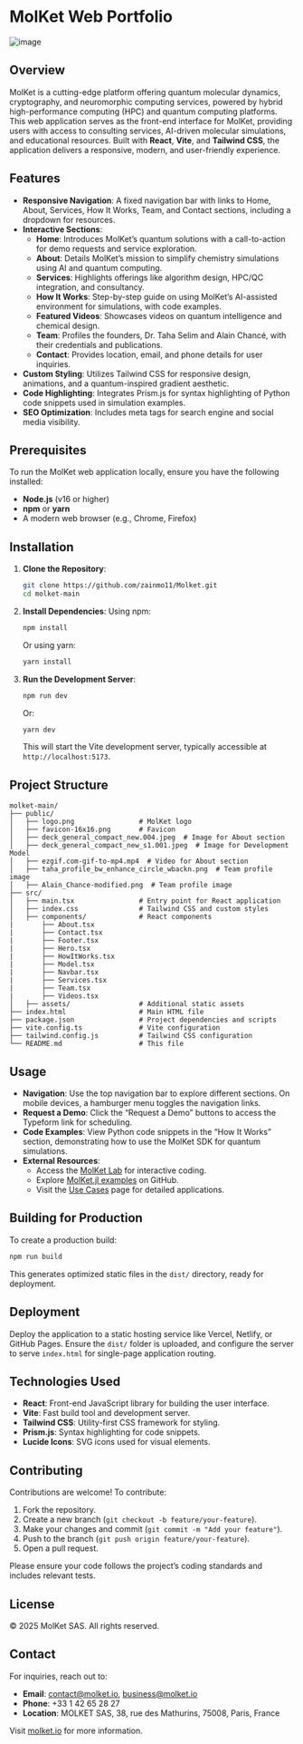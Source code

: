 # MolKet Web Portfolio

![image](https://github.com/user-attachments/assets/8bd4b38c-80a7-4d8c-9533-38a97443cbf9)

## Overview
MolKet is a cutting-edge platform offering quantum molecular dynamics, cryptography, and neuromorphic computing services, powered by hybrid high-performance computing (HPC) and quantum computing platforms. This web application serves as the front-end interface for MolKet, providing users with access to consulting services, AI-driven molecular simulations, and educational resources. Built with **React**, **Vite**, and **Tailwind CSS**, the application delivers a responsive, modern, and user-friendly experience.

## Features

- **Responsive Navigation**: A fixed navigation bar with links to Home, About, Services, How It Works, Team, and Contact sections, including a dropdown for resources.
- **Interactive Sections**:
  - **Home**: Introduces MolKet’s quantum solutions with a call-to-action for demo requests and service exploration.
  - **About**: Details MolKet’s mission to simplify chemistry simulations using AI and quantum computing.
  - **Services**: Highlights offerings like algorithm design, HPC/QC integration, and consultancy.
  - **How It Works**: Step-by-step guide on using MolKet’s AI-assisted environment for simulations, with code examples.
  - **Featured Videos**: Showcases videos on quantum intelligence and chemical design.
  - **Team**: Profiles the founders, Dr. Taha Selim and Alain Chancé, with their credentials and publications.
  - **Contact**: Provides location, email, and phone details for user inquiries.
- **Custom Styling**: Utilizes Tailwind CSS for responsive design, animations, and a quantum-inspired gradient aesthetic.
- **Code Highlighting**: Integrates Prism.js for syntax highlighting of Python code snippets used in simulation examples.
- **SEO Optimization**: Includes meta tags for search engine and social media visibility.

## Prerequisites

To run the MolKet web application locally, ensure you have the following installed:

- **Node.js** (v16 or higher)
- **npm** or **yarn**
- A modern web browser (e.g., Chrome, Firefox)

## Installation

1. **Clone the Repository**:
   ```bash
   git clone https://github.com/zainmo11/Molket.git
   cd molket-main
   ```

2. **Install Dependencies**:
   Using npm:
   ```bash
   npm install
   ```
   Or using yarn:
   ```bash
   yarn install
   ```

3. **Run the Development Server**:
   ```bash
   npm run dev
   ```
   Or:
   ```bash
   yarn dev
   ```
   This will start the Vite development server, typically accessible at `http://localhost:5173`.

## Project Structure

```plaintext
molket-main/
├── public/
│   ├── logo.png                # MolKet logo
│   ├── favicon-16x16.png       # Favicon
│   ├── deck_general_compact_new.004.jpeg  # Image for About section
│   ├── deck_general_compact_new_s1.001.jpeg  # Image for Development Model
│   ├── ezgif.com-gif-to-mp4.mp4  # Video for About section
│   ├── taha_profile_bw_enhance_circle_wbackn.png  # Team profile image
│   ├── Alain_Chance-modified.png  # Team profile image
├── src/
│   ├── main.tsx                # Entry point for React application
│   ├── index.css               # Tailwind CSS and custom styles
│   ├── components/             # React components
|       ├── About.tsx
|       ├── Contact.tsx
|       ├── Footer.tsx
|       ├── Hero.tsx
|       ├── HowItWorks.tsx
|       ├── Model.tsx
|       ├── Navbar.tsx
|       ├── Services.tsx
|       ├── Team.tsx
|       ├── Videos.tsx
│   ├── assets/                 # Additional static assets
├── index.html                  # Main HTML file
├── package.json                # Project dependencies and scripts
├── vite.config.ts              # Vite configuration
├── tailwind.config.js          # Tailwind CSS configuration
└── README.md                   # This file
```

## Usage

- **Navigation**: Use the top navigation bar to explore different sections. On mobile devices, a hamburger menu toggles the navigation links.
- **Request a Demo**: Click the “Request a Demo” buttons to access the Typeform link for scheduling.
- **Code Examples**: View Python code snippets in the “How It Works” section, demonstrating how to use the MolKet SDK for quantum simulations.
- **External Resources**:
  - Access the [MolKet Lab](http://jupyterhub.molket.io) for interactive coding.
  - Explore [MolKet.jl examples](https://github.com/molket-io/molket.jl/tree/main/examples) on GitHub.
  - Visit the [Use Cases](usecases.html) page for detailed applications.

## Building for Production

To create a production build:

```bash
npm run build
```

This generates optimized static files in the `dist/` directory, ready for deployment.

## Deployment

Deploy the application to a static hosting service like Vercel, Netlify, or GitHub Pages. Ensure the `dist/` folder is uploaded, and configure the server to serve `index.html` for single-page application routing.

## Technologies Used

- **React**: Front-end JavaScript library for building the user interface.
- **Vite**: Fast build tool and development server.
- **Tailwind CSS**: Utility-first CSS framework for styling.
- **Prism.js**: Syntax highlighting for code snippets.
- **Lucide Icons**: SVG icons used for visual elements.

## Contributing

Contributions are welcome! To contribute:

1. Fork the repository.
2. Create a new branch (`git checkout -b feature/your-feature`).
3. Make your changes and commit (`git commit -m "Add your feature"`).
4. Push to the branch (`git push origin feature/your-feature`).
5. Open a pull request.

Please ensure your code follows the project’s coding standards and includes relevant tests.

## License

© 2025 MolKet SAS. All rights reserved.

## Contact

For inquiries, reach out to:

- **Email**: [contact@molket.io](mailto:contact@molket.io), [business@molket.io](mailto:business@molket.io)
- **Phone**: +33 1 42 65 28 27
- **Location**: MOLKET SAS, 38, rue des Mathurins, 75008, Paris, France

Visit [molket.io](https://www.molket.io) for more information.
